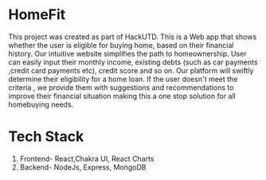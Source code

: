 # HomeFit
This project was created as part of HackUTD.
This is a Web app that shows whether the user is eligible for buying home, based on their financial history.
Our intuitive website simplifies the path to homeownership. User can easily input their monthly income, existing debts (such as car payments ,credit card payments etc), credit score and so on. Our platform will swiftly determine their eligibility for a home loan. If the user doesn't meet the criteria , we provide them with suggestions and recommendations to improve their financial situation making this a one stop solution for all homebuying needs.

# Tech Stack

1. Frontend- React,Chakra UI, React Charts
2. Backend- NodeJs, Express, MongoDB


